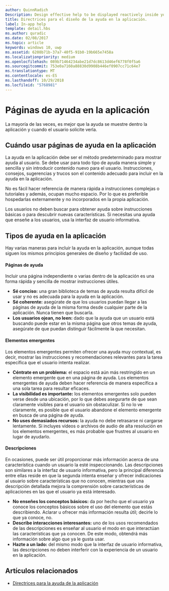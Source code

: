 ```yaml
---
author: QuinnRadich
Description: Design effective help to be displayed reactively inside your app.
title: Directrices para el diseño de la ayuda en la aplicación.
label: In-app help
template: detail.hbs
ms.author: quradic
ms.date: 02/08/2017
ms.topic: article
keywords: windows 10, uwp
ms.assetid: 6208b71b-37a7-40f5-91b0-19b665e7458a
ms.localizationpriority: medium
ms.openlocfilehash: 089b71464234abe21d7dc8613d46ef6778f0f5a6
ms.sourcegitcommit: 753e0a7160a88830d9908b446ef0907cc71c64e7
ms.translationtype: MT
ms.contentlocale: es-ES
ms.lasthandoff: 10/29/2018
ms.locfileid: "5768981"
---
```

# <a name="in-app-help-pages"></a>Páginas de ayuda en la aplicación

La mayoría de las veces, es mejor que la ayuda se muestre dentro la aplicación y cuando el usuario solicite verla.

## <a name="when-to-use-in-app-help-pages"></a>Cuándo usar páginas de ayuda en la aplicación

La ayuda en la aplicación debe ser el método predeterminado para mostrar ayuda al usuario. Se debe usar para todo tipo de ayuda manera simple y sencilla y sin introducir contenido nuevo para el usuario. Instrucciones, consejos, sugerencias y trucos son el contenido adecuado para incluir en la ayuda en la aplicación.

No es fácil hacer referencia de manera rápida a instrucciones complejas o tutoriales y además, ocupan mucho espacio. Por lo que es preferible hospedarlas externamente y no incorporados en la propia aplicación.

Los usuarios no deben buscar para obtener ayuda sobre instrucciones básicas o para descubrir nuevas características. Si necesitas una ayuda que enseñe a los usuarios, usa la interfaz de usuario informativa.

## <a name="types-of-in-app-help"></a>Tipos de ayuda en la aplicación

Hay varias maneras para incluir la ayuda en la aplicación, aunque todas siguen los mismos principios generales de diseño y facilidad de uso.

#### <a name="help-pages"></a>Páginas de ayuda

Incluir una página independiente o varias dentro de la aplicación es una forma rápida y sencilla de mostrar instrucciones útiles.

-   **Sé conciso:** una gran biblioteca de temas de ayuda resulta difícil de usar y no es adecuada para la ayuda en la aplicación.
-   **Sé coherente:** asegúrate de que los usuarios puedan llegar a las páginas de ayuda de la misma forma desde cualquier parte de la aplicación. Nunca tienen que buscarla.
-   **Los usuarios ojean, no leen:** dado que la ayuda que un usuario está buscando puede estar en la misma página que otros temas de ayuda, asegúrate de que puedan distinguir fácilmente la que necesitan.


#### <a name="popups"></a>Elementos emergentes

Los elementos emergentes permiten ofrecer una ayuda muy contextual, es decir, mostrar las instrucciones y recomendaciones relevantes para la tarea específica que el usuario intenta realizar.

-   **Céntrate en un problema:** el espacio está aún más restringido en un elemento emergente que en una página de ayuda. Los elementos emergentes de ayuda deben hacer referencia de manera específica a una sola tarea para resultar eficaces.
-   **La visibilidad es importante:** los elementos emergentes solo pueden verse desde una ubicación, por lo que debes asegurarte de que sean claramente visibles para el usuario sin obstaculizar. Si no lo ve claramente, es posible que el usuario abandone el elemento emergente en busca de una página de ayuda.
-   **No uses demasiados recursos:** la ayuda no debe retrasarse ni cargarse lentamente. Si incluyes vídeos o archivos de audio de alta resolución en los elementos emergentes, es más probable que frustres al usuario en lugar de ayudarlo.

#### <a name="descriptions"></a>Descripciones

En ocasiones, puede ser útil proporcionar más información acerca de una característica cuando un usuario la esté inspeccionando. Las descripciones son similares a la interfaz de usuario informativa, pero la principal diferencia entre ellas reside en que la segunda intenta enseñar y ofrecer indicaciones al usuario sobre características que no conocen, mientras que una descripción detallada mejora la comprensión sobre características de aplicaciones en las que el usuario ya está interesado.

-   **No enseñes los conceptos básicos:** da por hecho que el usuario ya conoce los conceptos básicos sobre el uso del elemento que estás describiendo. Aclarar u ofrecer más información resulta útil; decirle lo que ya conoce, no.
-   **Describe interacciones interesantes:** uno de los usos recomendados de las descripciones es enseñar al usuario el modo en que interactúan las características que ya conocen. De este modo, obtendrá más información sobre algo que ya le gusta usar.
-   **Hazte a un lado:** del mismo modo que la interfaz de usuario informativa, las descripciones no deben interferir con la experiencia de un usuario en la aplicación.

## <a name="related-articles"></a>Artículos relacionados

* [Directrices para la ayuda de la aplicación](guidelines-for-app-help.md)
